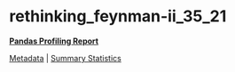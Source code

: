 # rethinking_feynman-ii_35_21

[**Pandas Profiling Report**](https://epistasislab.github.io/pmlb/profile/rethinking_feynman-ii_35_21.html)

[Metadata](metadata.yaml) | [Summary Statistics](summary_stats.tsv)

